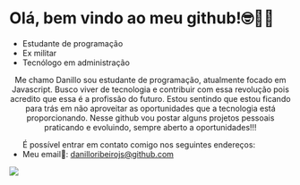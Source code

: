 <h1>
  Olá, bem vindo ao meu github!🤓🖖🏻
</h1>
<ul>
  <li>Estudante de programação</li>
  <li>Ex militar</li>
  <li>Tecnólogo em administração</li>
</ul>
<p align="center">
Me chamo Danillo sou estudante de programação, atualmente focado em
Javascript. Busco viver de tecnologia e contribuir com essa revolução 
pois acredito que essa é a profissão do futuro. 
Estou sentindo que estou ficando para trás em não 
aproveitar as oportunidades que a tecnologia está 
proporcionando. Nesse github vou postar alguns projetos pessoais
praticando e evoluindo, sempre aberto a oportunidades!!!
</p>
<ul>
  É possível entrar em contato comigo
  nos seguintes endereços:
  <li>Meu email📩: <a href="mailto:danilloribeirojs@gmail.com?subject=&body=">danilloribeirojs@github.com</li>
</ul>
<a href="https://www.instagram.com/423_danillo?igsh=MWVrY3Eza2w2ZnhkeQ=="><img src="https://img.shields.io/badge/Instagram-E4405F?style=for-the-badge&logo=instagram&logoColor=white">
</a>
<!---
danillojs/danillojs is a ✨ special ✨ repository because its `README.md` (this file) appears on your GitHub profile.
You can click the Preview link to take a look at your changes.
--->
